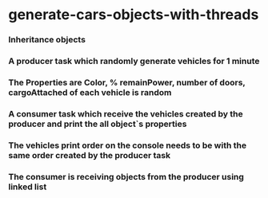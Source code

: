 # generate-cars-objects-with-threads
### Inheritance objects
### A producer task which randomly generate vehicles for 1 minute
### The Properties are Color, % remainPower, number of doors, cargoAttached of each vehicle is random
### A consumer task which receive the vehicles created by the producer and print the all object`s properties
### The vehicles print order on the console needs to be with the same order created by the producer task
### The consumer is receiving objects from the producer using linked list 
